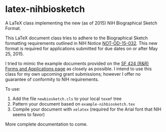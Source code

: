 # latex-nihbiosketch

A LaTeX class implementing the new (as of 2015) NIH Biographical Sketch Format.

This LaTeX document class tries to adhere to the Biographical Sketch formatting requirements outlined in NIH Notice [NOT-OD-15-032](http://grants.nih.gov/grants/guide/notice-files/NOT-OD-15-032.html).  This new format is required for applications submitted for due dates on or after May 25, 2015.

I tried to mimic the example documents provided on the [SF 424 (R&R) Forms and Applications page](http://grants.nih.gov/grants/funding/424/index.htm#format) as closely as possible. I intend to use this class for my own upcoming grant submissions; however I offer no guarantee of conformity to NIH requirements.

To use:

 1. Add the file `newbiosketch.cls` to your local `texmf` tree
 2. Pattern your document based on `example-nihbiosketch.tex` 
 3. Compile your document with `xelatex` (required for the Arial font that NIH seems to favor)

More complete documentation to come.
